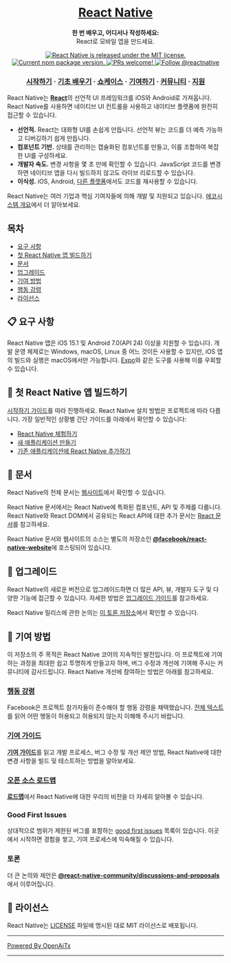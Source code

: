 <h1 align="center">
  <a href="https://reactnative.dev/">
    React Native
  </a>
</h1>

<p align="center">
  <strong>한 번 배우고, 어디서나 작성하세요:</strong><br>
  React로 모바일 앱을 만드세요.
</p>

<p align="center">
  <a href="https://github.com/facebook/react-native/blob/HEAD/LICENSE">
    <img src="https://img.shields.io/badge/license-MIT-blue.svg" alt="React Native is released under the MIT license." />
  </a>
  <a href="https://www.npmjs.org/package/react-native">
    <img src="https://img.shields.io/npm/v/react-native?color=brightgreen&label=npm%20package" alt="Current npm package version." />
  </a>
  <a href="https://reactnative.dev/docs/contributing">
    <img src="https://img.shields.io/badge/PRs-welcome-brightgreen.svg" alt="PRs welcome!" />
  </a>
  <a href="https://twitter.com/intent/follow?screen_name=reactnative">
    <img src="https://img.shields.io/twitter/follow/reactnative.svg?label=Follow%20@reactnative" alt="Follow @reactnative" />
  </a>
</p>

<h3 align="center">
  <a href="https://reactnative.dev/docs/getting-started">시작하기</a>
  <span> · </span>
  <a href="https://reactnative.dev/docs/tutorial">기초 배우기</a>
  <span> · </span>
  <a href="https://reactnative.dev/showcase">쇼케이스</a>
  <span> · </span>
  <a href="https://reactnative.dev/docs/contributing">기여하기</a>
  <span> · </span>
  <a href="https://reactnative.dev/help">커뮤니티</a>
  <span> · </span>
  <a href="https://github.com/facebook/react-native/blob/HEAD/.github/SUPPORT.md">지원</a>
</h3>

React Native는 [**React**][r]의 선언적 UI 프레임워크를 iOS와 Android로 가져옵니다. React Native를 사용하면 네이티브 UI 컨트롤을 사용하고 네이티브 플랫폼에 완전히 접근할 수 있습니다.

- **선언적.** React는 대화형 UI를 손쉽게 만듭니다. 선언적 뷰는 코드를 더 예측 가능하고 디버깅하기 쉽게 만듭니다.
- **컴포넌트 기반.** 상태를 관리하는 캡슐화된 컴포넌트를 만들고, 이를 조합하여 복잡한 UI를 구성하세요.
- **개발자 속도.** 변경 사항을 몇 초 만에 확인할 수 있습니다. JavaScript 코드를 변경하면 네이티브 앱을 다시 빌드하지 않고도 라이브 리로드할 수 있습니다.
- **이식성.** iOS, Android, [다른 플랫폼][p]에서도 코드를 재사용할 수 있습니다.

React Native는 여러 기업과 핵심 기여자들에 의해 개발 및 지원되고 있습니다. [에코시스템 개요][e]에서 더 알아보세요.

[r]: https://react.dev/
[p]: https://reactnative.dev/docs/out-of-tree-platforms
[e]: https://github.com/facebook/react-native/blob/HEAD/ECOSYSTEM.md

## 목차

- [요구 사항](#-requirements)
- [첫 React Native 앱 빌드하기](#-building-your-first-react-native-app)
- [문서](#-documentation)
- [업그레이드](#-upgrading)
- [기여 방법](#-how-to-contribute)
- [행동 강령](#code-of-conduct)
- [라이선스](#-license)

## 📋 요구 사항

React Native 앱은 iOS 15.1 및 Android 7.0(API 24) 이상을 지원할 수 있습니다. 개발 운영 체제로는 Windows, macOS, Linux 중 어느 것이든 사용할 수 있지만, iOS 앱의 빌드와 실행은 macOS에서만 가능합니다. [Expo](https://expo.dev)와 같은 도구를 사용해 이를 우회할 수 있습니다.

## 🎉 첫 React Native 앱 빌드하기

[시작하기 가이드](https://reactnative.dev/docs/getting-started)를 따라 진행하세요. React Native 설치 방법은 프로젝트에 따라 다릅니다. 가장 일반적인 상황별 간단 가이드를 아래에서 확인할 수 있습니다:

- [React Native 체험하기][hello-world]
- [새 애플리케이션 만들기][new-app]
- [기존 애플리케이션에 React Native 추가하기][existing]

[hello-world]: https://snack.expo.dev/@samples/hello-world
[new-app]: https://reactnative.dev/docs/getting-started
[existing]: https://reactnative.dev/docs/integration-with-existing-apps

## 📖 문서

React Native의 전체 문서는 [웹사이트][docs]에서 확인할 수 있습니다.

React Native 문서에서는 React Native에 특화된 컴포넌트, API 및 주제를 다룹니다. React Native와 React DOM에서 공유되는 React API에 대한 추가 문서는 [React 문서][r-docs]를 참고하세요.

React Native 문서와 웹사이트의 소스는 별도의 저장소인 [**@facebook/react-native-website**][repo-website]에 호스팅되어 있습니다.

[docs]: https://reactnative.dev/docs/getting-started
[r-docs]: https://react.dev/learn
[repo-website]: https://github.com/facebook/react-native-website

## 🚀 업그레이드

React Native의 새로운 버전으로 업그레이드하면 더 많은 API, 뷰, 개발자 도구 및 다양한 기능에 접근할 수 있습니다. 자세한 방법은 [업그레이드 가이드][u]를 참고하세요.

React Native 릴리스에 관한 논의는 [이 토론 저장소](https://github.com/reactwg/react-native-releases/discussions)에서 확인할 수 있습니다.

[u]: https://reactnative.dev/docs/upgrading
[repo-releases]: https://github.com/react-native-community/react-native-releases

## 👏 기여 방법

이 저장소의 주 목적은 React Native 코어의 지속적인 발전입니다. 이 프로젝트에 기여하는 과정을 최대한 쉽고 투명하게 만들고자 하며, 버그 수정과 개선에 기여해 주시는 커뮤니티에 감사드립니다. React Native 개선에 참여하는 방법은 아래를 참고하세요.

### [행동 강령][code]

Facebook은 프로젝트 참가자들이 준수해야 할 행동 강령을 채택했습니다.
[전체 텍스트][code]를 읽어 어떤 행동이 허용되고 허용되지 않는지 이해해 주시기 바랍니다.

[code]: https://code.fb.com/codeofconduct/

### [기여 가이드][contribute]

[**기여 가이드**][contribute]를 읽고 개발 프로세스, 버그 수정 및 개선 제안 방법, React Native에 대한 변경 사항을 빌드 및 테스트하는 방법을 알아보세요.

[contribute]: https://reactnative.dev/docs/contributing

### [오픈 소스 로드맵][roadmap]

[**로드맵**][roadmap]에서 React Native에 대한 우리의 비전을 더 자세히 알아볼 수 있습니다.

[roadmap]: https://github.com/facebook/react-native/wiki/Roadmap

### Good First Issues

상대적으로 범위가 제한된 버그를 포함하는 [good first issues][gfi] 목록이 있습니다. 이곳에서 시작하면 경험을 쌓고, 기여 프로세스에 익숙해질 수 있습니다.

[gfi]: https://github.com/facebook/react-native/labels/good%20first%20issue

### 토론

더 큰 논의와 제안은 [**@react-native-community/discussions-and-proposals**][repo-meta]에서 이루어집니다.

[repo-meta]: https://github.com/react-native-community/discussions-and-proposals

## 📄 라이선스

React Native는 [LICENSE][l] 파일에 명시된 대로 MIT 라이선스로 배포됩니다.

[l]: https://github.com/facebook/react-native/blob/main/LICENSE

---

[Powered By OpenAiTx](https://github.com/OpenAiTx/OpenAiTx)

---